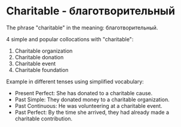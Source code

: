 # Charitable - благотворительный




The phrase "charitable" in the meaning: благотворительный.

4 simple and popular collocations with "charitable":

1. Charitable organization
2. Charitable donation
3. Charitable event
4. Charitable foundation

Example in different tenses using simplified vocabulary:

- Present Perfect: She has donated to a charitable cause.
- Past Simple: They donated money to a charitable organization.
- Past Continuous: He was volunteering at a charitable event.
- Past Perfect: By the time she arrived, they had already made a charitable contribution.